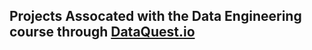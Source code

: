 ## Projects Assocated with the Data Engineering course through [DataQuest.io](https://www.dataquest.io/path/data-engineering/)
